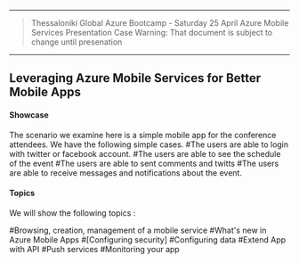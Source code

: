 -----------------------------------------------------------
>Thessaloniki Global Azure Bootcamp - Saturday 25 April
>Azure Mobile Services
>Presentation Case
>Warning: That document is subject to change until presenation
------------------------------------------------------------
## Leveraging Azure Mobile Services for Better Mobile Apps
#### Showcase
The scenario we examine here is a simple mobile app for the conference attendees.
We have the following simple cases.
#The users are able to login with twitter or facebook account. 
#The users are able to see the schedule of the event
#The users are able to sent comments and twitts
#The users are able to receive messages and notifications about the event.

#### Topics
We will show the following topics :

#Browsing, creation, management of a mobile service
#What's new in Azure Mobile Apps
#[Configuring security]
#Configuring data
#Extend App with API
#Push services
#Monitoring your app


